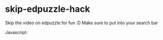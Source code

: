 # skip-edpuzzle-hack
Skip the video on edpuzzle for fun :D
Make sure to put into your search bar

Javascript:
